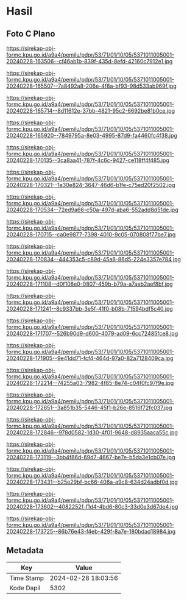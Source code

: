 # Hasil

## Foto C Plano

https://sirekap-obj-formc.kpu.go.id/a9a4/pemilu/pdpr/53/71/01/10/05/5371011005001-20240228-163506--cf46ab1b-839f-435d-8efd-42160c7912e1.jpg

https://sirekap-obj-formc.kpu.go.id/a9a4/pemilu/pdpr/53/71/01/10/05/5371011005001-20240228-165507--7a8492a8-206e-4f8a-bf93-98d533ab969f.jpg

https://sirekap-obj-formc.kpu.go.id/a9a4/pemilu/pdpr/53/71/01/10/05/5371011005001-20240228-165714--8d11612e-37bb-4821-95c2-6692be81b0ce.jpg

https://sirekap-obj-formc.kpu.go.id/a9a4/pemilu/pdpr/53/71/01/10/05/5371011005001-20240228-165920--7849795a-8e03-4995-87d9-fa4460fc4f38.jpg

https://sirekap-obj-formc.kpu.go.id/a9a4/pemilu/pdpr/53/71/01/10/05/5371011005001-20240228-170135--3ca8aa41-787f-4c6c-9427-ce118ff4f485.jpg

https://sirekap-obj-formc.kpu.go.id/a9a4/pemilu/pdpr/53/71/01/10/05/5371011005001-20240228-170321--1e30e824-3647-46d6-b1fe-c75ed20f2502.jpg

https://sirekap-obj-formc.kpu.go.id/a9a4/pemilu/pdpr/53/71/01/10/05/5371011005001-20240228-170534--72ed9a66-c50a-497d-aba6-552add8d51de.jpg

https://sirekap-obj-formc.kpu.go.id/a9a4/pemilu/pdpr/53/71/01/10/05/5371011005001-20240228-170715--ca0e9877-7398-4010-9c05-070808f77be7.jpg

https://sirekap-obj-formc.kpu.go.id/a9a4/pemilu/pdpr/53/71/01/10/05/5371011005001-20240228-170834--444353c5-c89d-45a8-86d5-224e3357e784.jpg

https://sirekap-obj-formc.kpu.go.id/a9a4/pemilu/pdpr/53/71/01/10/05/5371011005001-20240228-171108--d0f108e0-0807-459b-b79a-a7aeb2aef8bf.jpg

https://sirekap-obj-formc.kpu.go.id/a9a4/pemilu/pdpr/53/71/01/10/05/5371011005001-20240228-171241--8c9337bb-3e5f-41f0-b08b-71594bdf5c40.jpg

https://sirekap-obj-formc.kpu.go.id/a9a4/pemilu/pdpr/53/71/01/10/05/5371011005001-20240228-171707--526b90d9-d600-4079-ad09-6cc72485fce8.jpg

https://sirekap-obj-formc.kpu.go.id/a9a4/pemilu/pdpr/53/71/01/10/05/5371011005001-20240228-171905--9e41dd71-fcf4-464d-97a0-82a7128409ca.jpg

https://sirekap-obj-formc.kpu.go.id/a9a4/pemilu/pdpr/53/71/01/10/05/5371011005001-20240228-172214--74255a03-7982-4f85-8e74-c04f0fc97f9e.jpg

https://sirekap-obj-formc.kpu.go.id/a9a4/pemilu/pdpr/53/71/01/10/05/5371011005001-20240228-172651--3a851b35-5446-45f1-b26e-8516f72fc037.jpg

https://sirekap-obj-formc.kpu.go.id/a9a4/pemilu/pdpr/53/71/01/10/05/5371011005001-20240228-172846--978d0582-1d30-4f01-9648-d8935aaca55c.jpg

https://sirekap-obj-formc.kpu.go.id/a9a4/pemilu/pdpr/53/71/01/10/05/5371011005001-20240228-173119--3bb4f86d-69d7-4667-be7e-b5da3e1cb07e.jpg

https://sirekap-obj-formc.kpu.go.id/a9a4/pemilu/pdpr/53/71/01/10/05/5371011005001-20240228-173431--b25e29bf-bc66-406a-a9c8-634d24adbf0d.jpg

https://sirekap-obj-formc.kpu.go.id/a9a4/pemilu/pdpr/53/71/01/10/05/5371011005001-20240228-173602--4082252f-f1d4-4bd6-80c3-33d0e3d67de4.jpg

https://sirekap-obj-formc.kpu.go.id/a9a4/pemilu/pdpr/53/71/01/10/05/5371011005001-20240228-173725--86b76e43-f4eb-429f-8a7e-180bdad18984.jpg


## Metadata

| Key        | Value               |
| ---------- | ------------------- |
| Time Stamp | 2024-02-28 18:03:56 |
| Kode Dapil | 5302                |



